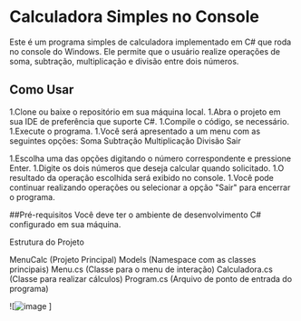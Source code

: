 # Calculadora Simples no Console

Este é um programa simples de calculadora implementado em C# que roda no console do Windows. Ele permite que o usuário realize operações de soma, subtração, multiplicação e divisão entre dois números.

## Como Usar

1.Clone ou baixe o repositório em sua máquina local.
1.Abra o projeto em sua IDE de preferência que suporte C#.
1.Compile o código, se necessário.
1.Execute o programa.
1.Você será apresentado a um menu com as seguintes opções:
        Soma
        Subtração
        Multiplicação
        Divisão
        Sair

1.Escolha uma das opções digitando o número correspondente e pressione Enter.
1.Digite os dois números que deseja calcular quando solicitado.
1.O resultado da operação escolhida será exibido no console.
1.Você pode continuar realizando operações ou selecionar a opção "Sair" para encerrar o programa.

##Pré-requisitos
Você deve ter o ambiente de desenvolvimento C# configurado em sua máquina.

Estrutura do Projeto

  MenuCalc (Projeto Principal)
    Models (Namespace com as classes principais)
      Menu.cs (Classe para o menu de interação)
        Calculadora.cs (Classe para realizar cálculos)
          Program.cs (Arquivo de ponto de entrada do programa)

![![image](https://github.com/Stal91/Calculator_Menu/assets/105076457/c29c031e-1731-45ff-af40-ff5f4deeb7ae)
]
